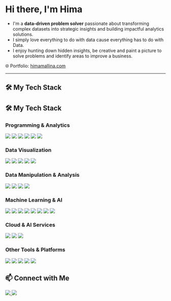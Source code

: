 # Hi there, I'm Hima

- I'm a **data-driven problem solver** passionate about transforming complex datasets into strategic insights and building impactful analytics solutions.
- I simply love everything to do with data cause everything has to do with Data. 
- I enjoy hunting down hidden insights, be creative and paint a picture to solve problems and identify areas to improve a business. 

🌐 Portfolio: [himamallina.com](https://himamallina.com)  

---

## 🛠️ My Tech Stack

## 🛠️ My Tech Stack

### Programming & Analytics
<p align="left">
  <img src="https://img.shields.io/badge/Python-3776AB?style=for-the-badge&logo=python&logoColor=white" />
  <img src="https://img.shields.io/badge/SQL-4479A1?style=for-the-badge&logo=postgresql&logoColor=white" />
  <img src="https://img.shields.io/badge/R-276DC3?style=for-the-badge&logo=r&logoColor=white" />
  <img src="https://img.shields.io/badge/Jupyter-F37626?style=for-the-badge&logo=jupyter&logoColor=white" />
  <img src="https://img.shields.io/badge/Excel-217346?style=for-the-badge&logo=microsoft-excel&logoColor=white" />
  <img src="https://img.shields.io/badge/SAS%20Viya-0530AD?style=for-the-badge&logo=sas&logoColor=white" />
</p>

### Data Visualization
<p align="left">
  <img src="https://img.shields.io/badge/Power%20BI-F2C811?style=for-the-badge&logo=microsoft-power-bi&logoColor=black" />
  <img src="https://img.shields.io/badge/Matplotlib-11557C?style=for-the-badge&logo=matplotlib&logoColor=white" />
  <img src="https://img.shields.io/badge/Seaborn-1E90FF?style=for-the-badge&logo=seaborn&logoColor=white" />
  <img src="https://img.shields.io/badge/Plotly-3F4F75?style=for-the-badge&logo=plotly&logoColor=white" />
  <img src="https://img.shields.io/badge/Tableau-E97627?style=for-the-badge&logo=tableau&logoColor=white" />
</p>

### Data Manipulation & Analysis
<p align="left">
  <img src="https://img.shields.io/badge/Pandas-150458?style=for-the-badge&logo=pandas&logoColor=white" />
  <img src="https://img.shields.io/badge/NumPy-013243?style=for-the-badge&logo=numpy&logoColor=white" />
  <img src="https://img.shields.io/badge/Scikit--Learn-F7931E?style=for-the-badge&logo=scikit-learn&logoColor=white" />
  <img src="https://img.shields.io/badge/ETL-6C6C6C?style=for-the-badge&logo=apacheairflow&logoColor=white" />
</p>

### Machine Learning & AI
<p align="left">
  <img src="https://img.shields.io/badge/TensorFlow-FF6F00?style=for-the-badge&logo=tensorflow&logoColor=white" />
  <img src="https://img.shields.io/badge/Keras-D00000?style=for-the-badge&logo=keras&logoColor=white" />
  <img src="https://img.shields.io/badge/PyTorch-EE4C2C?style=for-the-badge&logo=PyTorch&logoColor=white" />
  <img src="https://img.shields.io/badge/OpenCV-5C3EE8?style=for-the-badge&logo=opencv&logoColor=white" />
  <img src="https://img.shields.io/badge/XGBoost-FF8000?style=for-the-badge&logoColor=white" />
  <img src="https://img.shields.io/badge/LightGBM-00FF7F?style=for-the-badge&logoColor=white" />
  <img src="https://img.shields.io/badge/NLTK-8C1515?style=for-the-badge&logo=python&logoColor=white" />
  <img src="https://img.shields.io/badge/Spacy-FF6600?style=for-the-badge&logo=python&logoColor=white" />
</p>

### Cloud & AI Services
<p align="left">
  <img src="https://img.shields.io/badge/AWS-Amazon%20SageMaker-FF9900?style=for-the-badge&logo=amazon-aws&logoColor=white" />
  <img src="https://img.shields.io/badge/Azure-AI-007FFF?style=for-the-badge&logo=microsoft-azure&logoColor=white" />
  <img src="https://img.shields.io/badge/Google%20Cloud-AI-4285F4?style=for-the-badge&logo=googlecloud&logoColor=white" />
</p>

### Other Tools & Platforms
<p align="left">
  <img src="https://img.shields.io/badge/Git-F05032?style=for-the-badge&logo=git&logoColor=white" />
  <img src="https://img.shields.io/badge/GitHub-181717?style=for-the-badge&logo=github&logoColor=white" />
  <img src="https://img.shields.io/badge/Docker-2496ED?style=for-the-badge&logo=docker&logoColor=white" />
  <img src="https://img.shields.io/badge/BigQuery-4285F4?style=for-the-badge&logo=google-bigquery&logoColor=white" />
  <img src="https://img.shields.io/badge/Snowflake-2681F7?style=for-the-badge&logo=snowflake&logoColor=white" />
</p>

## 📫 Connect with Me

<p align="left">
  <a href="https://www.linkedin.com/in/himarohini" target="_blank">
    <img src="https://img.shields.io/badge/LinkedIn-0077B5?style=for-the-badge&logo=linkedin&logoColor=white" />
  </a>
  <a href="https://www.himarohini.com" target="_blank">
    <img src="https://img.shields.io/badge/Website-4CAF50?style=for-the-badge&logo=google-chrome&logoColor=white" />
  </a>
</p>
